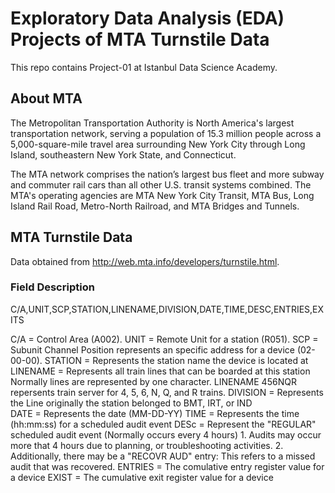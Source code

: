 # Exploratory Data Analysis (EDA) Projects of MTA Turnstile Data

This repo contains Project-01 at Istanbul Data Science Academy.

## About MTA

The Metropolitan Transportation Authority is North America's largest transportation network, serving a population of 15.3 million people across a 5,000-square-mile travel area surrounding New York City through Long Island, southeastern New York State, and Connecticut.

The MTA network comprises the nation’s largest bus fleet and more subway and commuter rail cars than all other U.S. transit systems combined. The MTA's operating agencies are MTA New York City Transit, MTA Bus, Long Island Rail Road, Metro-North Railroad, and MTA Bridges and Tunnels. 

## MTA Turnstile Data

Data obtained from http://web.mta.info/developers/turnstile.html. 

### Field Description

C/A,UNIT,SCP,STATION,LINENAME,DIVISION,DATE,TIME,DESC,ENTRIES,EXITS


C/A      = Control Area (A002). 
UNIT     = Remote Unit for a station (R051). 
SCP      = Subunit Channel Position represents an specific address for a device (02-00-00). 
STATION  = Represents the station name the device is located at
LINENAME = Represents all train lines that can be boarded at this station
           Normally lines are represented by one character.  LINENAME 456NQR repersents train server for 4, 5, 6, N, Q, and R trains.
DIVISION = Represents the Line originally the station belonged to BMT, IRT, or IND   
DATE     = Represents the date (MM-DD-YY)
TIME     = Represents the time (hh:mm:ss) for a scheduled audit event
DESc     = Represent the "REGULAR" scheduled audit event (Normally occurs every 4 hours)
           1. Audits may occur more that 4 hours due to planning, or troubleshooting activities. 
           2. Additionally, there may be a "RECOVR AUD" entry: This refers to a missed audit that was recovered. 
ENTRIES  = The comulative entry register value for a device
EXIST    = The cumulative exit register value for a device

